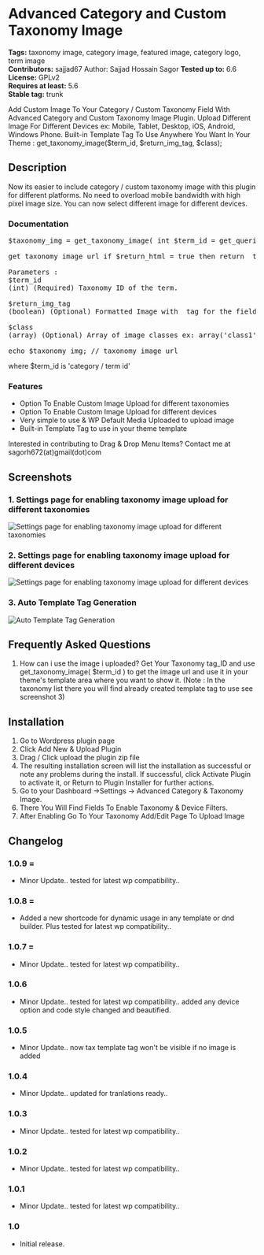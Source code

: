 # Advanced Category and Custom Taxonomy Image

**Tags:** taxonomy image, category image, featured image, category logo, term image \
**Contributors:** sajjad67
Author: Sajjad Hossain Sagor
**Tested up to:** 6.6 \
**License:** GPLv2 \
**Requires at least:** 5.6 \
**Stable tag:** trunk

Add Custom Image To Your Category / Custom Taxonomy Field With Advanced Category and Custom Taxonomy Image Plugin.
Upload Different Image For Different Devices ex: Mobile, Tablet, Desktop, iOS, Android, Windows Phone.
Built-in Template Tag To Use Anywhere You Want In Your Theme : get_taxonomy_image($term_id, $return_img_tag, $class);

## Description

Now its easier to include category / custom taxonomy image with this plugin for different platforms. No need to overload mobile bandwidth with high pixel image size. You can now select different image for different devices.

### Documentation

<pre>
$taxonomy_img = get_taxonomy_image( int $term_id = get_queried_object()->term_id , boolean $return_img_tag = false , array $class = array() );

get taxonomy image url if $return_html = true then return <img> tag

Parameters :
$term_id
(int) (Required) Taxonomy ID of the term.

$return_img_tag
(boolean) (Optional) Formatted Image with <img> tag for the field during output.

$class
(array) (Optional) Array of image classes ex: array('class1','class2',...) but $return_img_tag should be true to add image class.

echo $taxonomy_img; // taxonomy image url
</pre>

where $term_id is 'category / term id'

### Features

* Option To Enable Custom Image Upload for different taxonomies 
* Option To Enable Custom Image Upload for different devices 
* Very simple to use & WP Default Media Uploaded to upload image
* Built-in Template Tag to use in your theme template

Interested in contributing to Drag & Drop Menu Items?
Contact me at sagorh672(at)gmail(dot)com

## Screenshots

### 1. Settings page for enabling taxonomy image upload for different taxonomies

![Settings page for enabling taxonomy image upload for different taxonomies](https://ps.w.org/advanced-category-and-custom-taxonomy-image/assets/screenshot-1.png)

### 2. Settings page for enabling taxonomy image upload for different devices

![Settings page for enabling taxonomy image upload for different devices](https://ps.w.org/advanced-category-and-custom-taxonomy-image/assets/screenshot-2.png)

### 3. Auto Template Tag Generation

![Auto Template Tag Generation](https://ps.w.org/advanced-category-and-custom-taxonomy-image/assets/screenshot-3.png)



## Frequently Asked Questions

1. How can i use the image i uploaded?
Get Your Taxonomy tag_ID and use get_taxonomy_image( $term_id ) to get the image url and use it in your theme's template area where you want to show it. (Note : In the taxonomy list there you will find already created template tag to use see screenshot 3)

## Installation

1. Go to Wordpress plugin page
2. Click Add New & Upload Plugin
3. Drag / Click upload the plugin zip file
4. The resulting installation screen will list the installation as successful or note any problems during the install.
If successful, click Activate Plugin to activate it, or Return to Plugin Installer for further actions.
3. Go to your Dashboard ->Settings -> Advanced Category & Taxonomy Image.
4. There You Will Find Fields To Enable Taxonomy & Device Filters.
6. After Enabling Go To Your Taxonomy Add/Edit Page To Upload Image

## Changelog
### 1.0.9 =

* Minor Update.. tested for latest wp compatibility..
### 1.0.8 =

* Added a new shortcode for dynamic usage in any template or dnd builder. Plus tested for latest wp compatibility..
### 1.0.7 =

* Minor Update.. tested for latest wp compatibility..

### 1.0.6

* Minor Update.. tested for latest wp compatibility.. added any device option and code style changed and beautified.
### 1.0.5

* Minor Update.. now tax template tag won't be visible if no image is added
### 1.0.4

* Minor Update.. updated for tranlations ready..
### 1.0.3

* Minor Update.. tested for latest wp compatibility..
### 1.0.2

* Minor Update.. tested for latest wp compatibility..
### 1.0.1

* Minor Update.. tested for latest wp compatibility..
### 1.0

* Initial release.
